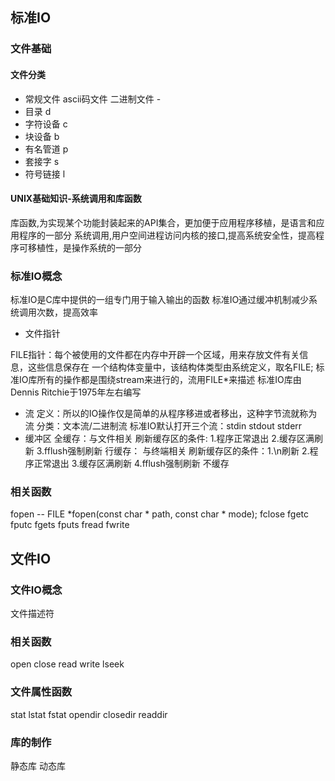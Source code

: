 ## 标准IO
### 文件基础
#### 文件分类
- 常规文件 ascii码文件 二进制文件 -
- 目录 d
- 字符设备 c
- 块设备 b
- 有名管道 p
- 套接字 s
- 符号链接 l
#### UNIX基础知识-系统调用和库函数
库函数,为实现某个功能封装起来的API集合，更加便于应用程序移植，是语言和应用程序的一部分
系统调用,用户空间进程访问内核的接口,提高系统安全性，提高程序可移植性，是操作系统的一部分
### 标准IO概念
标准IO是C库中提供的一组专门用于输入输出的函数
标准IO通过缓冲机制减少系统调用次数，提高效率
- 文件指针 

FILE指针：每个被使用的文件都在内存中开辟一个区域，用来存放文件有关信息，这些信息保存在
一个结构体变量中，该结构体类型由系统定义，取名FILE;
标准IO库所有的操作都是围绕stream来进行的，流用FILE*来描述
标准IO库由Dennis Ritchie于1975年左右编写
- 流
定义：所以的IO操作仅是简单的从程序移进或者移出，这种字节流就称为流
分类：文本流/二进制流
标准IO默认打开三个流：stdin stdout stderr
- 缓冲区
 全缓存：与文件相关
  刷新缓存区的条件: 1.程序正常退出 2.缓存区满刷新 3.fflush强制刷新
 行缓存： 与终端相关
  刷新缓存区的条件：1.\n刷新 2.程序正常退出 3.缓存区满刷新 4.fflush强制刷新
 不缓存
### 相关函数
fopen -- FILE *fopen(const char * path, const char * mode);
fclose
fgetc 
fputc
fgets 
fputs
fread 
fwrite

## 文件IO
### 文件IO概念
文件描述符
### 相关函数
open
close
read
write
lseek
### 文件属性函数
stat 
lstat
fstat
opendir
closedir
readdir
### 库的制作
静态库
动态库